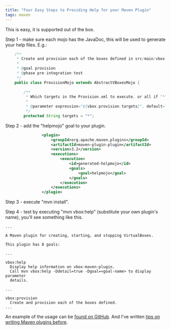 ```yaml
---
title: "Four Easy Steps to Providing Help for your Maven Plugin"
tags: maven
---
```

<p>This is easy, it is supported out of the box.</p>

<p>Step 1 - make sure each mojo has the JavaDoc, this will be used to generate your help files. E.g.:</p>

~~~java
	/**
	 * Create and provision each of the boxes defined in src/main/vbox.
	 *
	 * @goal provision
	 * @phase pre-integration-test
	 */
	public class ProvisionMojo extends AbstractVBoxesMojo {
	
		/**
		 * Which targets in the Provision.xml to execute, or all if "*".
		 *
		 * @parameter expression="${vbox.provision.targets}", default="*"
		 */
		protected String targets = "*";
~~~

<p>Step 2 - add the "helpmojo" goal to your plugin.</p>

~~~xml
	            <plugin>
	                <groupId>org.apache.maven.plugins</groupId>
	                <artifactId>maven-plugin-plugin</artifactId>
	                <version>3.2</version>
	                <executions>
	                    <execution>
	                        <id>generated-helpmojo</id>
	                        <goals>
	                            <goal>helpmojo</goal>
	                        </goals>
	                    </execution>
	                </executions>
	            </plugin>
~~~
<p>Step 3 - execute "mvn install".</p>
<p>Step 4 - test by executing "mvn vbox:help" (substitute your own plugin's name), you'll see something like this.</p>

~~~
...

A Maven plugin for creating, starting, and stopping VirtualBoxes.

This plugin has 8 goals:

...

vbox:help
  Display help information on vbox-maven-plugin.
  Call mvn vbox:help -Ddetail=true -Dgoal=<goal-name> to display parameter
  details.

...

vbox:provision
  Create and provision each of the boxes defined.
...
~~~

<p>An example of the usage can be <a href="https://github.com/alexec/maven-vbox-plugin/tree/master/vbox-maven-plugin">found on GitHub</a>. And I've written <a href="/content/tips-writing-maven-plugins">tips on writing Maven plugins before</a>.</p>
